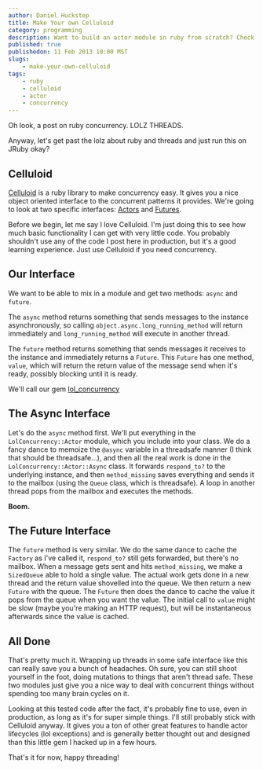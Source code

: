 ```yaml
--- 
author: Daniel Huckstep
title: Make Your own Celluloid
category: programming
description: Want to build an actor module in ruby from scratch? Check this out.
published: true
publishedon: 11 Feb 2013 10:00 MST
slugs: 
    - make-your-own-celluloid
tags: 
    - ruby
    - celluloid
    - actor
    - concurrency
---
```

Oh look, a post on ruby concurrency. LOLZ THREADS.

Anyway, let's get past the lolz about ruby and threads and just run this on JRuby okay?

## Celluloid

[Celluloid](http://celluloid.io/) is a ruby library to make concurrency easy. It gives you a nice object oriented interface to the concurrent patterns it provides. We're going to look at two specific interfaces: [Actors](https://github.com/celluloid/celluloid/wiki/Basic-usage) and [Futures](https://github.com/celluloid/celluloid/wiki/Futures).

Before we begin, let me say I love Celluloid. I'm just doing this to see how much basic functionality I can get with very little code. You probably shouldn't use any of the code I post here in production, but it's a good learning experience. Just use Celluloid if you need concurrency.

## Our Interface

We want to be able to mix in a module and get two methods: `async` and `future`.

The `async` method returns something that sends messages to the instance asynchronously, so calling `object.async.long_running_method` will return immediately and `long_running_method` will execute in another thread.

The `future` method returns something that sends messages it receives to the instance and immediately returns a `Future`. This `Future` has one method, `value`, which will return the return value of the message send when it's ready, possibly blocking until it is ready.

We'll call our gem [lol_concurrency](https://github.com/darkhelmet/lol_concurrency/)

## The Async Interface

Let's do the `async` method first. We'll put everything in the `LolConcurrency::Actor` module, which you include into your class. We do a fancy dance to memoize the `@async` variable in a threadsafe manner (I think that should be threadsafe...), and then all the real work is done in the `LolConcurrency::Actor::Async` class. It forwards `respond_to?` to the underlying instance, and then `method_missing` saves everything and sends it to the mailbox (using the `Queue` class, which is threadsafe). A loop in another thread pops from the mailbox and executes the methods.

**Boom.**

<script src="https://gist.github.com/darkhelmet/4744122.js?file=actor.rb"></script>

## The Future Interface

The `future` method is very similar. We do the same dance to cache the `Factory` as I've called it, `respond_to?` still gets forwarded, but there's no mailbox. When a message gets sent and hits `method_missing`, we make a `SizedQueue` able to hold a single value. The actual work gets done in a new thread and the return value shovelled into the queue. We then return a new `Future` with the queue. The `Future` then does the dance to cache the value it pops from the queue when you want the value. The initial call to `value` might be slow (maybe you're making an HTTP request), but will be instantaneous afterwards since the value is cached.

<script src="https://gist.github.com/darkhelmet/4744122.js?file=future.rb"></script>

## All Done

That's pretty much it. Wrapping up threads in some safe interface like this can really save you a bunch of headaches. Oh sure, you can still shoot yourself in the foot, doing mutations to things that aren't thread safe. These two modules just give you a nice way to deal with concurrent things without spending too many brain cycles on it.

Looking at this tested code after the fact, it's probably fine to use, even in production, as long as it's for super simple things. I'll still probably stick with Celluloid anyway. It gives you a ton of other great features to handle actor lifecycles (lol exceptions) and is generally better thought out and designed than this little gem I hacked up in a few hours.

That's it for now, happy threading!
